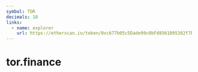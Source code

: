 ```yaml
---
symbol: TOR
decimals: 18
links:
  - name: explorer
    url: https://etherscan.io/token/0xc677b05c5Dade99c0bFd8561095382f7D648a1Ea
---
```


# tor.finance
